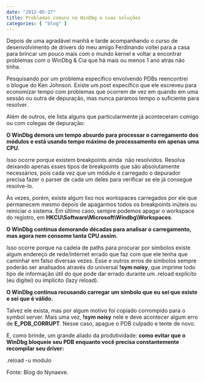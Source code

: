 ```yaml
---
date: "2012-05-27"
title: Problemas comuns no WinDbg e suas soluções
categories: [ "blog" ]
---
```

Depois de uma agradável manhã e tarde acompanhando o curso de desenvolvimento de drivers do meu amigo Ferdinando voltei para a casa para brincar um pouco mais com o mundo kernel e voltar a encontrar problemas com o WinDbg & Cia que há mais ou menos 1 ano atrás não tinha.

Pesquisando por um problema específico envolvendo PDBs reencontrei o blogue do Ken Johnson. Existe um post específico que ele escreveu para economizar tempo com problemas que ocorrem de vez em quando em uma sessão ou outra de depuração, mas nunca paramos tempo o suficiente para resolver.

Além de outros, ele lista alguns que particularmente já aconteceram comigo ou com colegas de depuração:

**O WinDbg demora um tempo absurdo para processar o carregamento dos módulos e está usando tempo máximo de processamento em apenas uma CPU.**

Isso ocorre porque existem breakpoints ainda  não resolvidos. Resolva deixando apenas esses tipos de breakpoints que são absolutamente necessários, pois cada vez que um módulo é carregado o depurador precisa fazer o parser de cada um deles para verificar se ele já consegue resolve-lo.

Às vezes, porém, existe algum lixo nos workspaces carregados por ele que permanecem mesmo depois de apagarmos todos os breakpoints inúteis ou reiniciar o sistema. Em último caso, sempre podemos apagar o workspace do registro, em **HKCU\Software\Microsoft\Windbg\Workspaces**.

**O WinDbg continua demorando décadas para analisar o carregamento, mas agora nem consome tanta CPU assim.**

Isso ocorre porque na cadeia de paths para procurar por símbolos existe algum endereço de rede/internet errado que faz com que ele tenha que caminhar em falso diversas vezes. Esse e outros erros de símbolos sempre poderão ser analisados através do universal **!sym noisy**, que imprime todo tipo de informação útil do que pode dar errado durante um .reload explícito (eu digitei) ou implícito (lazy reload).

**O WinDbg continua recusando carregar um símbolo que eu sei que existe e sei que é válido.**

Talvez ele exista, mas por algum motivo foi copiado corrompido para o symbol server. Mais uma vez, **!sym noisy** nele e deve acontecer algum erro de **E_PDB_CORRUPT**. Nesse caso, apague o PDB culpado e tente de novo.

E, como brinde, um grande aliado da produtividade: **como evitar que o WinDbg bloqueie seu PDB enquanto você precisa constantemente recompilar seu driver:**

.reload -u modulo

Fonte: Blog do Nynaeve.
